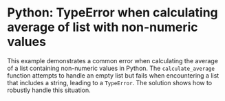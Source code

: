 # Python: TypeError when calculating average of list with non-numeric values
This example demonstrates a common error when calculating the average of a list containing non-numeric values in Python. The `calculate_average` function attempts to handle an empty list but fails when encountering a list that includes a string, leading to a `TypeError`. The solution shows how to robustly handle this situation.